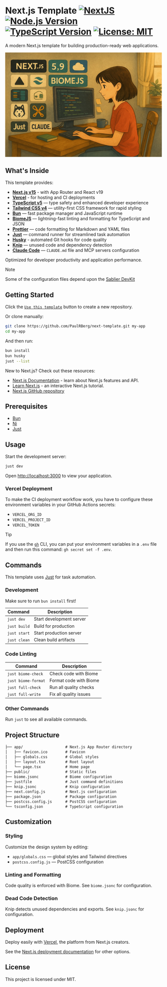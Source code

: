 # Next.js Template [![NextJS][next-badge]][next] [![Node.js Version][node-badge]][node-url] [![TypeScript Version][typescript-badge]][typescript-url] [![License: MIT][license-badge]][license-url]

[next]: https://nextjs.org/
[next-badge]: https://img.shields.io/badge/Next-black?style=flat&logo=next.js&logoColor=white
[node-badge]: https://img.shields.io/badge/node-%3E%3D20-green
[node-url]: https://nodejs.org
[typescript-badge]: https://img.shields.io/badge/typescript-5.9-blue
[typescript-url]: https://www.typescriptlang.org/
[license-badge]: https://img.shields.io/badge/License-MIT-orange.svg
[license-url]: https://opensource.org/licenses/MIT

A modern Next.js template for building production-ready web applications.

![Artwork](./artwork.jpg)

## What's Inside

This template provides:

- **[Next.js v15](https://nextjs.org)** - with App Router and React v19
- **[Vercel](https://vercel.com/guides/how-can-i-use-github-actions-with-vercel)** - for hosting and CI deployments
- **[TypeScript v5](https://typescriptlang.org)** — type safety and enhanced developer experience
- **[Tailwind CSS v4](https://tailwindcss.com)** — utility-first CSS framework for rapid styling
- **[Bun](https://bun.sh)** — fast package manager and JavaScript runtime
- **[BiomeJS](https://biomejs.dev)** — lightning-fast linting and formatting for TypeScript and JSON
- **[Prettier](https://prettier.io)** — code formatting for Markdown and YAML files
- **[Just](https://just.systems)** — command runner for streamlined task automation
- **[Husky](https://typicode.github.io/husky)** - automated Git hooks for code quality
- **[Knip](https://github.com/webpro/knip)** — unused code and dependency detection
- **[Claude Code](https://anthropic.com/claude-code)** — `CLAUDE.md` file and MCP servers configuration

Optimized for developer productivity and application performance.

> [!NOTE]
>
> Some of the configuration files depend upon the [Sablier DevKit](https://github.com/sablier-labs/devkit)

## Getting Started

Click the [`Use this template`](https://github.com/PaulRBerg/next-template/generate) button to create a new repository.

Or clone manually:

```bash
git clone https://github.com/PaulRBerg/next-template.git my-app
cd my-app
```

And then run:

```bash
bun install
bun husky
just --list
```

New to Next.js? Check out these resources:

- [Next.js Documentation](https://nextjs.org/docs) - learn about Next.js features and API.
- [Learn Next.js](https://nextjs.org/learn) - an interactive Next.js tutorial.
- [Next.js GitHub repository](https://github.com/vercel/next.js)

## Prerequisites

- [Bun](https://bun.sh)
- [Ni](https://github.com/antfu-collective/ni)
- [Just](https://just.systems)

## Usage

Start the development server:

```bash
just dev
```

Open [http://localhost:3000](http://localhost:3000) to view your application.

### Vercel Deployment

To make the CI deployment workflow work, you have to configure these environment variables in your GitHub Actions
secrets:

- `VERCEL_ORG_ID`
- `VERCEL_PROJECT_ID`
- `VERCEL_TOKEN`

> [!TIP]
>
> If you use the [`gh`](https://cli.github.com) CLI, you can put your environment variables in a `.env` file and then
> run this command: `gh secret set -f .env`.

## Commands

This template uses [Just](https://just.systems/) for task automation.

### Development

Make sure to run `bun install` first!

| Command      | Description              |
| ------------ | ------------------------ |
| `just dev`   | Start development server |
| `just build` | Build for production     |
| `just start` | Start production server  |
| `just clean` | Clean build artifacts    |

### Code Linting

| Command             | Description            |
| ------------------- | ---------------------- |
| `just biome-check`  | Check code with Biome  |
| `just biome-format` | Format code with Biome |
| `just full-check`   | Run all quality checks |
| `just full-write`   | Fix all quality issues |

### Other Commands

Run `just` to see all available commands.

## Project Structure

```tree
├── app/                   # Next.js App Router directory
│   ├── favicon.ico        # Favicon
│   ├── globals.css        # Global styles
│   ├── layout.tsx         # Root layout
│   └── page.tsx           # Home page
├── public/                # Static files
├── biome.jsonc            # Biome configuration
├── justfile               # Just command definitions
├── knip.jsonc             # Knip configuration
├── next.config.js         # Next.js configuration
├── package.json           # Package configuration
├── postcss.config.js      # PostCSS configuration
└── tsconfig.json          # TypeScript configuration
```

## Customization

### Styling

Customize the design system by editing:

- `app/globals.css` — global styles and Tailwind directives
- `postcss.config.js` — PostCSS configuration

### Linting and Formatting

Code quality is enforced with Biome. See `biome.jsonc` for configuration.

### Dead Code Detection

Knip detects unused dependencies and exports. See `knip.jsonc` for configuration.

## Deployment

Deploy easily with
[Vercel](https://vercel.com/new?utm_medium=default-template&filter=next.js&utm_source=create-next-app&utm_campaign=create-next-app-readme),
the platform from Next.js creators.

See the [Next.js deployment documentation](https://nextjs.org/docs/deployment) for other options.

## License

This project is licensed under MIT.
